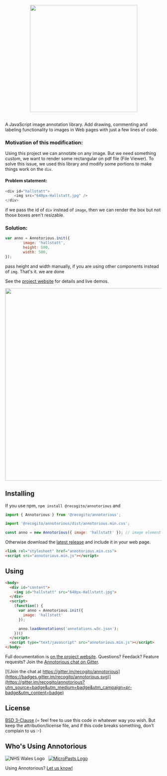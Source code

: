 <p align="center">
  <img width="345" src="https://raw.githubusercontent.com/recogito/annotorious/master/annotorious-logo-white-small.png" />
  <br/><br/>
</p>
A JavaScript image annotation library. Add drawing, commenting and labeling functionality to images
in Web pages with just a few lines of code. 

### Motivation of  this modification:

Using this project we can annotate on any image. But we need something custom, we want to render some rectangular on pdf file (File Viewer). To solve this issue, we used this library and modify some portions to make things work on the `div`.

#### Problem statement: 

```javascript
<div id="hallstatt">
    <img src="640px-Hallstatt.jpg" />
</div>
```

if we pass the id of `div` instead of `image`, then we can render the box but not those boxes aren't resizable.

### Solution:

```javascript
var anno = Annotorious.init({
        image: 'hallstatt',
        height: 500,
        width: 500,
});
```

pass height and width manually, if you are using other components instead of `img`. That's it. we are done



See the [project website](https://recogito.github.io/annotorious/)
for details and live demos.

<img width="620" src="https://raw.githubusercontent.com/recogito/annotorious/master/screenshot.jpg" />

## Installing

If you use npm, `npm install @recogito/annotorious` and 

```javascript
import { Annotorious } from '@recogito/annotorious';

import '@recogito/annotorious/dist/annotorious.min.css';

const anno = new Annotorious({ image: 'hallstatt' }); // image element or ID
```

Otherwise download the [latest release](https://github.com/recogito/annotorious/releases/latest)
and include it in your web page.

```html
<link rel="stylesheet" href="annotorious.min.css">
<script src="annotorious.min.js"></script>
```

## Using

```html
<body>
  <div id="content">
    <img id="hallstatt" src="640px-Hallstatt.jpg">
  </div>
  <script>
    (function() {
      var anno = Annotorious.init({
        image: 'hallstatt'
      });

      anno.loadAnnotations('annotations.w3c.json');
    })()
  </script>
  <script type="text/javascript" src="annotorious.min.js"></script>
</body>
```
Full documentation is [on the project website](https://recogito.github.io/annotorious/). Questions? Feedack? Feature requests? Join the 
[Annotorious chat on Gitter](https://gitter.im/recogito/annotorious).

[![Join the chat at https://gitter.im/recogito/annotorious](https://badges.gitter.im/recogito/annotorious.svg)](https://gitter.im/recogito/annotorious?utm_source=badge&utm_medium=badge&utm_campaign=pr-badge&utm_content=badge)

## License

[BSD 3-Clause](LICENSE) (= feel free to use this code in whatever way
you wish. But keep the attribution/license file, and if this code
breaks something, don't complain to us :-)

## Who's Using Annotorious

![NHS Wales Logo](logos/NHSWalesCavLogo.png) &nbsp; [![MicroPasts Logo](logos/MicroPasts.png)](https://crowdsourced.micropasts.org/)

Using Annotorious? [Let us know!](https://gitter.im/recogito/annotorious)
